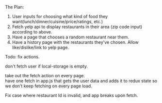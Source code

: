The Plan:

1) User inputs for choosing what kind of food they want(lunch/dinner/cuisine/price/ratings, etc.)
2) Fetch yelp api to display restaurants in their area (zip code input) according to above.
3) Have a page that chooses a random restaurant near them.
4) Have a history page with the restaurants they've chosen. Allow like/dislike/link to yelp page.

Todo:
fix actions.

don't fetch user if local-storage is empty.

take out the fetch action on every page.  
have one fetch in app.js that gets the user data and adds it to redux state so we don't keep fetching on every page load.

Fix case where restaurant Id is invalid, and app breaks upon fetch.
